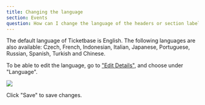 ```yaml
---
title: Changing the language
section: Events
question: How can I change the language of the headers or section labels of the event page?
---
```


The default language of Ticketbase is English. The following languages are also available: Czech, French, Indonesian, Italian, Japanese, Portuguese, Russian, Spanish, Turkish and Chinese.

To be able to edit the language, go to ["Edit Details"], and choose under "Language". 

![](http://i.imgur.com/6GsDZ6h.png)

Click "Save" to save changes.

["Edit Details"]:editing-event-details.html
